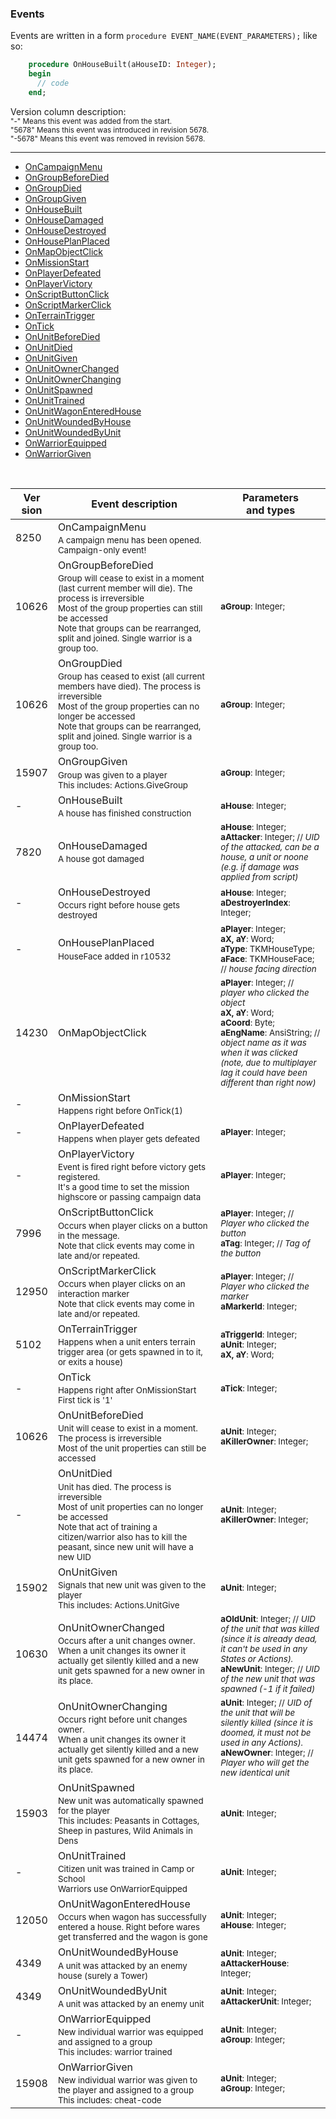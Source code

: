 ### Events

Events are written in a form `procedure EVENT_NAME(EVENT_PARAMETERS);` like so:
```pascal
    procedure OnHouseBuilt(aHouseID: Integer);
    begin
      // code
    end;
```

Version column description:  
<sub>"-" Means this event was added from the start.</sub>  
<sub>"5678" Means this event was introduced in revision 5678.</sub>  
<sub>"-5678" Means this event was removed in revision 5678.</sub>


***

* <a href="#OnCampaignMenu">OnCampaignMenu</a>
* <a href="#OnGroupBeforeDied">OnGroupBeforeDied</a>
* <a href="#OnGroupDied">OnGroupDied</a>
* <a href="#OnGroupGiven">OnGroupGiven</a>
* <a href="#OnHouseBuilt">OnHouseBuilt</a>
* <a href="#OnHouseDamaged">OnHouseDamaged</a>
* <a href="#OnHouseDestroyed">OnHouseDestroyed</a>
* <a href="#OnHousePlanPlaced">OnHousePlanPlaced</a>
* <a href="#OnMapObjectClick">OnMapObjectClick</a>
* <a href="#OnMissionStart">OnMissionStart</a>
* <a href="#OnPlayerDefeated">OnPlayerDefeated</a>
* <a href="#OnPlayerVictory">OnPlayerVictory</a>
* <a href="#OnScriptButtonClick">OnScriptButtonClick</a>
* <a href="#OnScriptMarkerClick">OnScriptMarkerClick</a>
* <a href="#OnTerrainTrigger">OnTerrainTrigger</a>
* <a href="#OnTick">OnTick</a>
* <a href="#OnUnitBeforeDied">OnUnitBeforeDied</a>
* <a href="#OnUnitDied">OnUnitDied</a>
* <a href="#OnUnitGiven">OnUnitGiven</a>
* <a href="#OnUnitOwnerChanged">OnUnitOwnerChanged</a>
* <a href="#OnUnitOwnerChanging">OnUnitOwnerChanging</a>
* <a href="#OnUnitSpawned">OnUnitSpawned</a>
* <a href="#OnUnitTrained">OnUnitTrained</a>
* <a href="#OnUnitWagonEnteredHouse">OnUnitWagonEnteredHouse</a>
* <a href="#OnUnitWoundedByHouse">OnUnitWoundedByHouse</a>
* <a href="#OnUnitWoundedByUnit">OnUnitWoundedByUnit</a>
* <a href="#OnWarriorEquipped">OnWarriorEquipped</a>
* <a href="#OnWarriorGiven">OnWarriorGiven</a>
<br />

| Ver<br/>sion | Event description | Parameters<br/>and types |
| ------- | ------------------------------------ | -------------- |
| 8250 | <a id="OnCampaignMenu">OnCampaignMenu</a><sub><br/>A campaign menu has been opened. Campaign-only event!</sub> | <sub></sub> |
| 10626 | <a id="OnGroupBeforeDied">OnGroupBeforeDied</a><sub><br/>Group will cease to exist in a moment (last current member will die). The process is irreversible<br/>Most of the group properties can still be accessed<br/>Note that groups can be rearranged, split and joined. Single warrior is a group too.</sub> | <sub>**aGroup**: Integer;</sub> |
| 10626 | <a id="OnGroupDied">OnGroupDied</a><sub><br/>Group has ceased to exist (all current members have died). The process is irreversible<br/>Most of the group properties can no longer be accessed<br/>Note that groups can be rearranged, split and joined. Single warrior is a group too.</sub> | <sub>**aGroup**: Integer;</sub> |
| 15907 | <a id="OnGroupGiven">OnGroupGiven</a><sub><br/>Group was given to a player<br/>This includes: Actions.GiveGroup</sub> | <sub>**aGroup**: Integer;</sub> |
| - | <a id="OnHouseBuilt">OnHouseBuilt</a><sub><br/>A house has finished construction</sub> | <sub>**aHouse**: Integer;</sub> |
| 7820 | <a id="OnHouseDamaged">OnHouseDamaged</a><sub><br/>A house got damaged</sub> | <sub>**aHouse**: Integer; <br/> **aAttacker**: Integer; // _UID of the attacked, can be a house, a unit or noone (e.g. if damage was applied from script)_</sub> |
| - | <a id="OnHouseDestroyed">OnHouseDestroyed</a><sub><br/>Occurs right before house gets destroyed</sub> | <sub>**aHouse**: Integer; <br/> **aDestroyerIndex**: Integer;</sub> |
| - | <a id="OnHousePlanPlaced">OnHousePlanPlaced</a><sub><br/>HouseFace added in r10532</sub> | <sub>**aPlayer**: Integer; <br/> **aX, aY**: Word; <br/> **aType**: TKMHouseType; <br/> **aFace**: TKMHouseFace; // _house facing direction_</sub> |
| 14230 | <a id="OnMapObjectClick">OnMapObjectClick</a><sub></sub> | <sub>**aPlayer**: Integer; // _player who clicked the object_ <br/> **aX, aY**: Word; <br/> **aCoord**: Byte; <br/> **aEngName**: AnsiString; // _object name as it was when it was clicked (note, due to multiplayer lag it could have been different than right now)_</sub> |
| - | <a id="OnMissionStart">OnMissionStart</a><sub><br/>Happens right before OnTick(1)</sub> | <sub></sub> |
| - | <a id="OnPlayerDefeated">OnPlayerDefeated</a><sub><br/>Happens when player gets defeated</sub> | <sub>**aPlayer**: Integer;</sub> |
| - | <a id="OnPlayerVictory">OnPlayerVictory</a><sub><br/>Event is fired right before victory gets registered.<br/>It's a good time to set the mission highscore or passing campaign data</sub> | <sub>**aPlayer**: Integer;</sub> |
| 7996 | <a id="OnScriptButtonClick">OnScriptButtonClick</a><sub><br/>Occurs when player clicks on a button in the message.<br/>Note that click events may come in late and/or repeated.</sub> | <sub>**aPlayer**: Integer; // _Player who clicked the button_ <br/> **aTag**: Integer; // _Tag of the button_</sub> |
| 12950 | <a id="OnScriptMarkerClick">OnScriptMarkerClick</a><sub><br/>Occurs when player clicks on an interaction marker<br/>Note that click events may come in late and/or repeated.</sub> | <sub>**aPlayer**: Integer; // _Player who clicked the marker_ <br/> **aMarkerId**: Integer;</sub> |
| 5102 | <a id="OnTerrainTrigger">OnTerrainTrigger</a><sub><br/>Happens when a unit enters terrain trigger area (or gets spawned in to it, or exits a house)</sub> | <sub>**aTriggerId**: Integer; <br/> **aUnit**: Integer; <br/> **aX, aY**: Word;</sub> |
| - | <a id="OnTick">OnTick</a><sub><br/>Happens right after OnMissionStart<br/>First tick is '1'</sub> | <sub>**aTick**: Integer;</sub> |
| 10626 | <a id="OnUnitBeforeDied">OnUnitBeforeDied</a><sub><br/>Unit will cease to exist in a moment. The process is irreversible<br/>Most of the unit properties can still be accessed</sub> | <sub>**aUnit**: Integer; <br/> **aKillerOwner**: Integer;</sub> |
| - | <a id="OnUnitDied">OnUnitDied</a><sub><br/>Unit has died. The process is irreversible<br/>Most of unit properties can no longer be accessed<br/>Note that act of training a citizen/warrior also has to kill the peasant, since new unit will have a new UID</sub> | <sub>**aUnit**: Integer; <br/> **aKillerOwner**: Integer;</sub> |
| 15902 | <a id="OnUnitGiven">OnUnitGiven</a><sub><br/>Signals that new unit was given to the player<br/>This includes: Actions.UnitGive</sub> | <sub>**aUnit**: Integer;</sub> |
| 10630 | <a id="OnUnitOwnerChanged">OnUnitOwnerChanged</a><sub><br/>Occurs after a unit changes owner.<br/>When a unit changes its owner it actually get silently killed and a new unit gets spawned for a new owner in its place.</sub> | <sub>**aOldUnit**: Integer; // _UID of the unit that was killed (since it is already dead, it can't be used in any States or Actions)._ <br/> **aNewUnit**: Integer; // _UID of the new unit that was spawned (-1 if it failed)_</sub> |
| 14474 | <a id="OnUnitOwnerChanging">OnUnitOwnerChanging</a><sub><br/>Occurs right before unit changes owner.<br/>When a unit changes its owner it actually get silently killed and a new unit gets spawned for a new owner in its place.</sub> | <sub>**aUnit**: Integer; // _UID of the unit that will be silently killed (since it is doomed, it must not be used in any Actions)._ <br/> **aNewOwner**: Integer; // _Player who will get the new identical unit_</sub> |
| 15903 | <a id="OnUnitSpawned">OnUnitSpawned</a><sub><br/>New unit was automatically spawned for the player<br/>This includes: Peasants in Cottages, Sheep in pastures, Wild Animals in Dens</sub> | <sub>**aUnit**: Integer;</sub> |
| - | <a id="OnUnitTrained">OnUnitTrained</a><sub><br/>Citizen unit was trained in Camp or School<br/>Warriors use OnWarriorEquipped</sub> | <sub>**aUnit**: Integer;</sub> |
| 12050 | <a id="OnUnitWagonEnteredHouse">OnUnitWagonEnteredHouse</a><sub><br/>Occurs when wagon has successfully entered a house. Right before wares get transferred and the wagon is gone</sub> | <sub>**aUnit**: Integer; <br/> **aHouse**: Integer;</sub> |
| 4349 | <a id="OnUnitWoundedByHouse">OnUnitWoundedByHouse</a><sub><br/>A unit was attacked by an enemy house (surely a Tower)</sub> | <sub>**aUnit**: Integer; <br/> **aAttackerHouse**: Integer;</sub> |
| 4349 | <a id="OnUnitWoundedByUnit">OnUnitWoundedByUnit</a><sub><br/>A unit was attacked by an enemy unit</sub> | <sub>**aUnit**: Integer; <br/> **aAttackerUnit**: Integer;</sub> |
| - | <a id="OnWarriorEquipped">OnWarriorEquipped</a><sub><br/>New individual warrior was equipped and assigned to a group<br/>This includes: warrior trained</sub> | <sub>**aUnit**: Integer; <br/> **aGroup**: Integer;</sub> |
| 15908 | <a id="OnWarriorGiven">OnWarriorGiven</a><sub><br/>New individual warrior was given to the player and assigned to a group<br/>This includes: cheat-code</sub> | <sub>**aUnit**: Integer; <br/> **aGroup**: Integer;</sub> |
